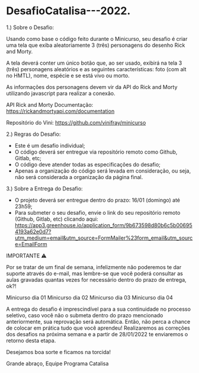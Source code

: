 # DesafioCatalisa---2022.

1.) Sobre o Desafio:

Usando como base o código feito durante o Minicurso, seu desafio é criar uma tela que exiba aleatoriamente 3 (três) personagens do desenho Rick and Morty.

A tela deverá conter um único botão que, ao ser usado, exibirá na tela 3 (três) personagens aleatórios e as seguintes características: foto (com alt no HMTL), nome, espécie e se está vivo ou morto.

As informações dos personagens devem vir da API do Rick and Morty utilizando javascript para realizar a conexão.

API Rick and Morty Documentação:
https://rickandmortyapi.com/documentation

Repositório do Vini:
https://github.com/vinifray/minicurso


2.) Regras do Desafio:

- Este é um desafio individual;
- O código deverá ser entregue via repositório remoto como Github, Gitlab, etc;
- O código deve atender todas as especificações do desafio;
- Apenas a organização do código será levada em consideração, ou seja, não será considerada a organização da página final.


3.) Sobre a Entrega do Desafio:

- O projeto deverá ser entregue dentro do prazo: 16/01 (domingo) até 23h59;
- Para submeter o seu desafio, envie o link do seu repositório remoto (Github, Gitlab, etc) clicando aqui: https://app3.greenhouse.io/application_form/9b673598d80b6c5b006954193a62e0d7?utm_medium=email&utm_source=FormMailer%23form_email&utm_source=EmailForm


IMPORTANTE ⚠️

Por se tratar de um final de semana, infelizmente não poderemos te dar suporte através do e-mail, mas lembre-se que você poderá consultar as aulas gravadas quantas vezes for necessário dentro do prazo de entrega, ok?!

Minicurso dia 01
Minicurso dia 02
Minicurso dia 03
Minicurso dia 04

A entrega do desafio é imprescindível para a sua continuidade no processo seletivo, caso você não o submeta dentro do prazo mencionado anteriormente, sua reprovação será automática. Então, não perca a chance de colocar em prática tudo que você aprendeu! Realizaremos as correções dos desafios na próxima semana e a partir de 28/01/2022 te enviaremos o retorno desta etapa.

Desejamos boa sorte e ficamos na torcida!


Grande abraço,
Equipe Programa Catalisa
